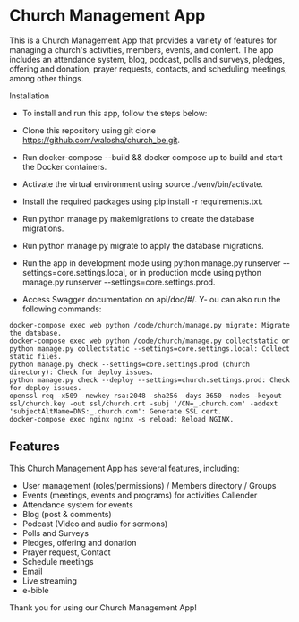 
# Church Management App

This is a Church Management App that provides a variety of features for managing a church's activities, members, events, and content. The app includes an attendance system, blog, podcast, polls and surveys, pledges, offering and donation, prayer requests, contacts, and scheduling meetings, among other things.

Installation
- To install and run this app, follow the steps below:

- Clone this repository using git clone https://github.com/walosha/church_be.git.
- Run docker-compose --build && docker compose up to build and start the Docker containers.
- Activate the virtual environment using source ./venv/bin/activate.
- Install the required packages using pip install -r requirements.txt.
- Run python manage.py makemigrations to create the database migrations.
- Run python manage.py migrate to apply the database migrations.
- Run the app in development mode using python manage.py runserver --settings=core.settings.local, or in production mode using python manage.py runserver --settings=core.settings.prod.
- Access Swagger documentation on api/doc/#/.
Y- ou can also run the following commands:

```text
docker-compose exec web python /code/church/manage.py migrate: Migrate the database.
docker-compose exec web python /code/church/manage.py collectstatic or python manage.py collectstatic --settings=core.settings.local: Collect static files.
python manage.py check --settings=core.settings.prod (church directory): Check for deploy issues.
python manage.py check --deploy --settings=church.settings.prod: Check for deploy issues.
openssl req -x509 -newkey rsa:2048 -sha256 -days 3650 -nodes -keyout ssl/church.key -out ssl/church.crt -subj '/CN=_.church.com' -addext 'subjectAltName=DNS:_.church.com': Generate SSL cert.
docker-compose exec nginx nginx -s reload: Reload NGINX.
```
## Features
This Church Management App has several features, including:

- User management (roles/permissions) / Members directory / Groups
- Events (meetings, events and programs) for activities Callender
- Attendance system for events
- Blog (post & comments)
- Podcast (Video and audio for sermons)
- Polls and Surveys
- Pledges, offering and donation
- Prayer request, Contact
- Schedule meetings
- Email
- Live streaming
- e-bible

Thank you for using our Church Management App!
